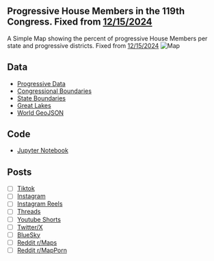 ## Progressive House Members in the 119th Congress. Fixed from [12/15/2024](../Progressives_Per_State_119th_Congress/)
A Simple Map showing the percent of progressive House Members per state and progressive districts. Fixed from [12/15/2024](../Progressives_Per_State_119th_Congress/)
![Map](Progressives_Per_State_119th_Congress.png)

## Data
* [Progressive Data](https://en.wikipedia.org/wiki/Congressional_Progressive_Caucus)
* [Congressional Boundaries](https://www.census.gov/geographies/mapping-files/time-series/geo/tiger-geopackage-file.html)
* [State Boundaries](https://www.census.gov/geographies/mapping-files/time-series/geo/carto-boundary-file.html)
* [Great Lakes](https://usicecenter.gov/Products/GreatLakesData)
* [World GeoJSON](https://public.opendatasoft.com/explore/dataset/world-administrative-boundaries/export/?flg=en-us)


## Code
* [Jupyter Notebook](FormatData.ipynb)

## Posts
- [ ] [Tiktok]()
- [ ] [Instagram]()
- [ ] [Instagram Reels]()
- [ ] [Threads]()
- [ ] [Youtube Shorts]()
- [ ] [Twitter/X]()
- [ ] [BlueSky]()
- [ ] [Reddit r/Maps]()
- [ ] [Reddit r/MapPorn]()
